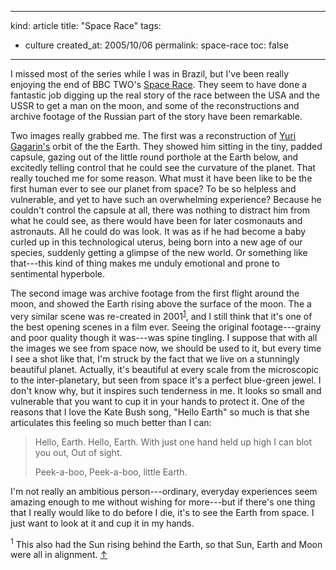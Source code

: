 -----
kind: article
title: "Space Race"
tags:
- culture
created_at: 2005/10/06
permalink: space-race
toc: false
-----

<p>I missed most of the series while I was in Brazil, but I've been really enjoying the end of BBC TWO's <a href="http://www.bbc.co.uk/pressoffice/pressreleases/stories/2004/06_june/24/space.shtml" title="Press Release from the BBC">Space Race</a>. They seem to have done a fantastic job digging up the real story of the race between the USA and the USSR to get a man on the moon, and some of the reconstructions and archive footage of the Russian part of the story have been remarkable.</p>

<p>Two images really grabbed me. The first was a reconstruction of <a href="http://en.wikipedia.org/wiki/Yuri_Gagarin" title="Wikipedia entry for Gagarin">Yuri Gagarin's</a> orbit of the the Earth. They showed him sitting in the tiny, padded capsule, gazing out of the little round porthole at the Earth below, and excitedly telling control that he could see the curvature of the planet. That really touched me for some reason. What must it have been like to be the first human ever to see our planet from space? To be so helpless and vulnerable, and yet to have such an overwhelming experience? Because he couldn't control the capsule at all, there was nothing to distract him from what he could see, as there would have been for later cosmonauts and astronauts. All he could do was look. It was as if he had become a baby curled up in this technological uterus, being born into a new age of our species, suddenly getting a glimpse of the new world. Or something like that---this kind of thing makes me unduly emotional and prone to sentimental hyperbole.</p>

<p>The second image was archive footage from the first flight around the moon, and showed the Earth rising above the surface of the moon. The a very similar scene was re-created in 2001<sup id="r1-061005"><a href="#f1-061005">1</a></sup>, and I still think that it's one of the best opening scenes in a film ever. Seeing the original footage---grainy and poor quality though it was---was spine tingling. I suppose that with all the images we see from space now, we should be used to it, but every time I see a shot like that, I'm struck by the fact that we live on a stunningly beautiful planet. Actually, it's beautiful at every scale from the microscopic to the inter-planetary, but seen from space it's a perfect blue-green jewel. I don't know why, but it inspires such tenderness in me. It looks so small and vulnerable that you want to cup it in your hands to protect it. One of the reasons that I love the Kate Bush song, "Hello Earth" so much is that she articulates this feeling so much better than I can:</p>

<blockquote>
<p>
Hello, Earth.
Hello, Earth.
With just one hand held up high
I can blot you out,
Out of sight.

Peek-a-boo,
Peek-a-boo, little Earth.
</p>
</blockquote>

<p>I'm not really an ambitious person---ordinary, everyday experiences seem amazing enough to me without wishing for more---but if there's one thing that I really would like to do before I die, it's to see the Earth from space. I just want to look at it and cup it in my hands.</p>

<p><sup id="f1-061005">1</sup> This also had the Sun rising behind the Earth, so that Sun, Earth and Moon were all in alignment. <a href="#r1-061005">&uarr;</a></p>




